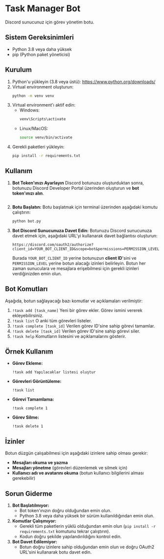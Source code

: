 # Task Manager Bot

Discord sunucunuz için görev yönetim botu.

## Sistem Gereksinimleri
- Python 3.8 veya daha yüksek
- pip (Python paket yöneticisi)

## Kurulum
1. Python'u yükleyin (3.8 veya üstü): https://www.python.org/downloads/
2. Virtual environment oluşturun:
   ```bash
   python -m venv venv
   ```
3. Virtual environment'ı aktif edin:
   - Windows:
     ```bash
     venv\Scripts\activate
     ```
   - Linux/MacOS:
     ```bash
     source venv/bin/activate
     ```
4. Gerekli paketleri yükleyin:
   ```bash
   pip install -r requirements.txt
   ```

## Kullanım
1. **Bot Token'ınızı Ayarlayın** Discord botunuzu oluşturduktan sonra, botunuzu Discord Developer Portal üzerinden oluşturun ve **bot token'ınızı alın**.
   ```
2. **Botu Başlatın:** Botu başlatmak için terminal üzerinden aşağıdaki komutu çalıştırın:
   ```bash
   python bot.py
   ```
3. **Bot Discord Sunucunuza Davet Edin:** Botunuzu Discord sunucunuza davet etmek için, aşağıdaki URL'yi kullanarak davet bağlantısı oluşturun:
   ```
   https://discord.com/oauth2/authorize?client_id=YOUR_BOT_CLIENT_ID&scope=bot&permissions=PERMISSION_LEVEL
   ```
   Burada `YOUR_BOT_CLIENT_ID` yerine botunuzun **client ID**'sini ve `PERMISSION_LEVEL` yerine botun alacağı izinleri belirleyin. Botun her zaman sunuculara ve mesajlara erişebilmesi için gerekli izinleri verdiğinizden emin olun.

## Bot Komutları
Aşağıda, botun sağlayacağı bazı komutlar ve açıklamaları verilmiştir:
1. `!task add [task_name]` Yeni bir görev ekler. Görev ismini vererek ekleyebilirsiniz.
2. `!task list` O anki tüm görevleri listeler.
3. `!task complete [task_id]` Verilen görev ID'sine sahip görevi tamamlar.
4. `!task delete [task_id]` Verilen görev ID'sine sahip görevi siler.
5. `!task help` Komutların listesini ve açıklamalarını gösterir.

## Örnek Kullanım
* **Görev Ekleme:**
  ```
  !task add Yapılacaklar listesi oluştur
  ```
* **Görevleri Görüntüleme:**
  ```
  !task list
  ```
* **Görevi Tamamlama:**
  ```
  !task complete 1
  ```
* **Görev Silme:**
  ```
  !task delete 1
  ```

## İzinler
Botun düzgün çalışabilmesi için aşağıdaki izinlere sahip olması gerekir:
* **Mesajları okuma ve yazma**
* **Mesajları yönetme** (görevleri düzenlemek ve silmek için)
* **Kullanıcı adı ve avatarını okuma** (botun kullanıcı bilgilerini alması gerekebilir)

## Sorun Giderme
1. **Bot Başlatılmıyor:**
   * Bot token'ınızın doğru olduğundan emin olun.
   * Python 3.8 veya daha yüksek bir sürüm kullanıldığından emin olun.
2. **Komutlar Çalışmıyor:**
   * Gerekli tüm paketlerin yüklü olduğundan emin olun (`pip install -r requirements.txt` komutunu tekrar çalıştırın).
   * Kodun doğru şekilde yapılandırıldığını kontrol edin.
3. **Bot Davet Edilemiyor:**
   * Botun doğru izinlere sahip olduğundan emin olun ve doğru OAuth2 URL'sini kullanarak botu davet edin.
